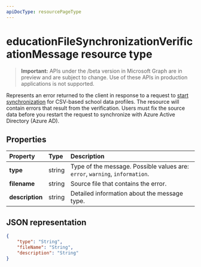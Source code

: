 ```yaml
---
apiDocType: resourcePageType
---
```

# educationFileSynchronizationVerificationMessage resource type

> **Important:** APIs under the /beta version in Microsoft Graph are in preview and are subject to change. Use of these APIs in production applications is not supported.

Represents an error returned to the client in response to a request to [start synchronization](../api/educationsynchronizationprofile_start.md) for CSV-based school data profiles. The resource will contain errors that result from the verification. Users must fix the source data before you restart the request to synchronize with Azure Active Directory (Azure AD).

## Properties

| Property | Type | Description |
|:-|:-|:-|
| **type** | string | Type of the message. Possible values are: `error`, `warning`, `information`. | 
| **filename** | string | Source file that contains the error. |
| **description** | string | Detailed information about the message type. |

## JSON representation

<!-- {
  "blockType": "resource",
  "optionalProperties": [

  ],
  "@odata.type": "microsoft.graph.educationFileSynchronizationVerificationMessage"
}-->

```json
{
    "type": "String",
    "fileName": "String",
    "description": "String"
}
```